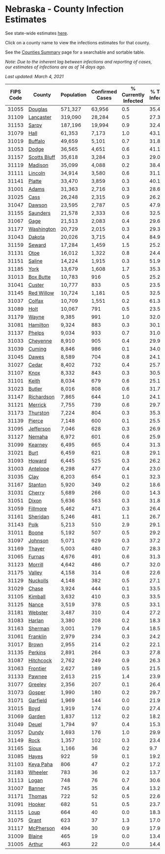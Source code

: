 # Nebraska - County Infection Estimates

See state-wide estimates [here](/infections/us-ne).

Click on a county name to view the infections estimates for that county.

See the [Counties Summary](/infections/summary-counties) page for a searchable and sortable table.

*Note: Due to the inherent lag between infections and reporting of cases, our estimates of infections are as of 14 days ago.*

*Last updated: March 4, 2021*

|   FIPS Code |                       County |   Population |   Confirmed Cases |   % Currently Infected |   % Total Infected |
|-------------|------------------------------|--------------|-------------------|------------------------|--------------------|
|       31055 |           [Douglas](douglas) |      571,327 |            63,956 |                    0.5 |               35.4 |
|       31109 |       [Lancaster](lancaster) |      319,090 |            28,284 |                    0.5 |               27.3 |
|       31153 |               [Sarpy](sarpy) |      187,196 |            19,994 |                    0.9 |               32.4 |
|       31079 |                 [Hall](hall) |       61,353 |             7,173 |                    1.0 |               43.1 |
|       31019 |           [Buffalo](buffalo) |       49,659 |             5,101 |                    0.7 |               31.8 |
|       31053 |               [Dodge](dodge) |       36,565 |             4,651 |                    0.6 |               41.1 |
|       31157 | [Scotts Bluff](scotts-bluff) |       35,618 |             3,284 |                    0.3 |               29.0 |
|       31119 |           [Madison](madison) |       35,099 |             4,088 |                    0.2 |               38.4 |
|       31111 |           [Lincoln](lincoln) |       34,914 |             3,580 |                    0.6 |               31.1 |
|       31141 |             [Platte](platte) |       33,470 |             3,859 |                    0.3 |               40.1 |
|       31001 |               [Adams](adams) |       31,363 |             2,716 |                    0.3 |               28.6 |
|       31025 |                 [Cass](cass) |       26,248 |             2,315 |                    0.9 |               26.2 |
|       31047 |             [Dawson](dawson) |       23,595 |             2,787 |                    0.5 |               47.9 |
|       31155 |         [Saunders](saunders) |       21,578 |             2,333 |                    0.6 |               32.5 |
|       31067 |                 [Gage](gage) |       21,513 |             2,083 |                    0.4 |               29.6 |
|       31177 |     [Washington](washington) |       20,729 |             2,015 |                    0.3 |               29.3 |
|       31043 |             [Dakota](dakota) |       20,026 |             3,715 |                    0.4 |               84.9 |
|       31159 |             [Seward](seward) |       17,284 |             1,459 |                    1.5 |               25.2 |
|       31131 |                 [Otoe](otoe) |       16,012 |             1,322 |                    0.8 |               24.4 |
|       31151 |             [Saline](saline) |       14,224 |             1,915 |                    0.3 |               51.9 |
|       31185 |                 [York](york) |       13,679 |             1,608 |                    1.7 |               35.3 |
|       31013 |       [Box Butte](box-butte) |       10,783 |               916 |                    0.5 |               25.2 |
|       31041 |             [Custer](custer) |       10,777 |               833 |                    0.5 |               23.5 |
|       31145 |     [Red Willow](red-willow) |       10,724 |             1,181 |                    0.5 |               32.5 |
|       31037 |             [Colfax](colfax) |       10,709 |             1,551 |                    0.2 |               61.3 |
|       31089 |                 [Holt](holt) |       10,067 |               791 |                    0.5 |               23.5 |
|       31179 |               [Wayne](wayne) |        9,385 |               991 |                    1.0 |               32.0 |
|       31081 |         [Hamilton](hamilton) |        9,324 |               883 |                    0.3 |               30.1 |
|       31137 |             [Phelps](phelps) |        9,034 |               933 |                    0.7 |               31.0 |
|       31033 |         [Cheyenne](cheyenne) |        8,910 |               905 |                    0.4 |               29.9 |
|       31039 |             [Cuming](cuming) |        8,846 |               986 |                    0.1 |               34.0 |
|       31045 |               [Dawes](dawes) |        8,589 |               704 |                    0.8 |               24.1 |
|       31027 |               [Cedar](cedar) |        8,402 |               732 |                    0.4 |               25.7 |
|       31107 |                 [Knox](knox) |        8,332 |               843 |                    0.3 |               30.5 |
|       31101 |               [Keith](keith) |        8,034 |               679 |                    0.6 |               25.1 |
|       31023 |             [Butler](butler) |        8,016 |               808 |                    0.6 |               31.7 |
|       31147 |     [Richardson](richardson) |        7,865 |               644 |                    1.0 |               24.1 |
|       31121 |           [Merrick](merrick) |        7,755 |               739 |                    0.6 |               29.7 |
|       31173 |         [Thurston](thurston) |        7,224 |               804 |                    0.3 |               35.3 |
|       31139 |             [Pierce](pierce) |        7,148 |               600 |                    0.1 |               25.5 |
|       31095 |       [Jefferson](jefferson) |        7,046 |               628 |                    0.3 |               26.9 |
|       31127 |             [Nemaha](nemaha) |        6,972 |               601 |                    0.6 |               25.9 |
|       31099 |           [Kearney](kearney) |        6,495 |               665 |                    0.4 |               31.3 |
|       31021 |                 [Burt](burt) |        6,459 |               621 |                    0.8 |               29.1 |
|       31093 |             [Howard](howard) |        6,445 |               525 |                    0.3 |               26.2 |
|       31003 |         [Antelope](antelope) |        6,298 |               477 |                    0.4 |               23.0 |
|       31035 |                 [Clay](clay) |        6,203 |               654 |                    0.1 |               32.3 |
|       31167 |           [Stanton](stanton) |        5,920 |               349 |                    0.2 |               18.6 |
|       31031 |             [Cherry](cherry) |        5,689 |               266 |                    0.0 |               14.3 |
|       31051 |               [Dixon](dixon) |        5,636 |               563 |                    0.3 |               31.8 |
|       31059 |         [Fillmore](fillmore) |        5,462 |               471 |                    0.3 |               26.4 |
|       31161 |         [Sheridan](sheridan) |        5,246 |               481 |                    1.1 |               26.7 |
|       31143 |                 [Polk](polk) |        5,213 |               510 |                    2.9 |               29.1 |
|       31011 |               [Boone](boone) |        5,192 |               507 |                    0.5 |               29.2 |
|       31097 |           [Johnson](johnson) |        5,071 |               629 |                    0.3 |               37.2 |
|       31169 |             [Thayer](thayer) |        5,003 |               480 |                    0.7 |               28.3 |
|       31065 |             [Furnas](furnas) |        4,676 |               491 |                    0.6 |               31.3 |
|       31123 |           [Morrill](morrill) |        4,642 |               486 |                    0.7 |               32.0 |
|       31175 |             [Valley](valley) |        4,158 |               314 |                    0.6 |               22.6 |
|       31129 |         [Nuckolls](nuckolls) |        4,148 |               382 |                    0.5 |               27.1 |
|       31029 |               [Chase](chase) |        3,924 |               444 |                    0.1 |               33.5 |
|       31105 |           [Kimball](kimball) |        3,632 |               410 |                    0.3 |               33.5 |
|       31125 |               [Nance](nance) |        3,519 |               378 |                    0.5 |               33.1 |
|       31181 |           [Webster](webster) |        3,487 |               310 |                    0.4 |               27.2 |
|       31083 |             [Harlan](harlan) |        3,380 |               208 |                    0.2 |               18.3 |
|       31163 |           [Sherman](sherman) |        3,001 |               179 |                    0.4 |               18.5 |
|       31061 |         [Franklin](franklin) |        2,979 |               234 |                    0.3 |               24.2 |
|       31017 |               [Brown](brown) |        2,955 |               214 |                    0.2 |               22.1 |
|       31135 |           [Perkins](perkins) |        2,891 |               264 |                    0.3 |               27.8 |
|       31087 |       [Hitchcock](hitchcock) |        2,762 |               249 |                    0.9 |               26.3 |
|       31063 |         [Frontier](frontier) |        2,627 |               189 |                    0.5 |               21.5 |
|       31133 |             [Pawnee](pawnee) |        2,613 |               215 |                    1.4 |               23.9 |
|       31077 |           [Greeley](greeley) |        2,356 |               207 |                    0.1 |               26.4 |
|       31073 |             [Gosper](gosper) |        1,990 |               180 |                    0.2 |               29.7 |
|       31071 |         [Garfield](garfield) |        1,969 |               144 |                    0.0 |               21.9 |
|       31015 |                 [Boyd](boyd) |        1,919 |               174 |                    0.0 |               27.4 |
|       31069 |             [Garden](garden) |        1,837 |               112 |                    0.2 |               18.2 |
|       31049 |               [Deuel](deuel) |        1,794 |                97 |                    0.4 |               15.3 |
|       31057 |               [Dundy](dundy) |        1,693 |               176 |                    1.0 |               29.9 |
|       31149 |                 [Rock](rock) |        1,357 |               102 |                    0.3 |               23.4 |
|       31165 |               [Sioux](sioux) |        1,166 |                36 |                    0.2 |                9.7 |
|       31085 |               [Hayes](hayes) |          922 |                59 |                    0.1 |               19.2 |
|       31103 |       [Keya Paha](keya-paha) |          806 |                47 |                    0.2 |               17.2 |
|       31183 |           [Wheeler](wheeler) |          783 |                36 |                    0.2 |               13.7 |
|       31113 |               [Logan](logan) |          748 |                76 |                    0.7 |               30.6 |
|       31007 |             [Banner](banner) |          745 |                35 |                    0.4 |               13.2 |
|       31171 |             [Thomas](thomas) |          722 |                52 |                    0.5 |               22.6 |
|       31091 |             [Hooker](hooker) |          682 |                51 |                    0.5 |               23.7 |
|       31115 |                 [Loup](loup) |          664 |                40 |                    0.0 |               18.3 |
|       31075 |               [Grant](grant) |          623 |                37 |                    1.3 |               17.0 |
|       31117 |       [McPherson](mcpherson) |          494 |                30 |                    0.9 |               17.9 |
|       31009 |             [Blaine](blaine) |          465 |                19 |                    0.0 |               13.4 |
|       31005 |             [Arthur](arthur) |          463 |                22 |                    0.0 |               14.4 |